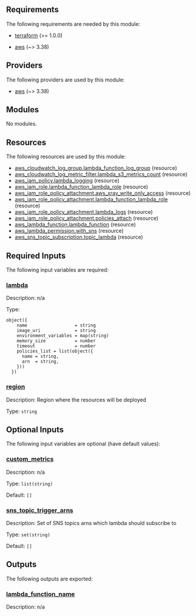 <!-- BEGIN_TF_DOCS -->
## Requirements

The following requirements are needed by this module:

- <a name="requirement_terraform"></a> [terraform](#requirement\_terraform) (>= 1.0.0)

- <a name="requirement_aws"></a> [aws](#requirement\_aws) (~> 3.38)

## Providers

The following providers are used by this module:

- <a name="provider_aws"></a> [aws](#provider\_aws) (~> 3.38)

## Modules

No modules.

## Resources

The following resources are used by this module:

- [aws_cloudwatch_log_group.lambda_function_log_group](https://registry.terraform.io/providers/hashicorp/aws/latest/docs/resources/cloudwatch_log_group) (resource)
- [aws_cloudwatch_log_metric_filter.lambda_s3_metrics_count](https://registry.terraform.io/providers/hashicorp/aws/latest/docs/resources/cloudwatch_log_metric_filter) (resource)
- [aws_iam_policy.lambda_logging](https://registry.terraform.io/providers/hashicorp/aws/latest/docs/resources/iam_policy) (resource)
- [aws_iam_role.lambda_function_lambda_role](https://registry.terraform.io/providers/hashicorp/aws/latest/docs/resources/iam_role) (resource)
- [aws_iam_role_policy_attachment.aws_xray_write_only_access](https://registry.terraform.io/providers/hashicorp/aws/latest/docs/resources/iam_role_policy_attachment) (resource)
- [aws_iam_role_policy_attachment.lambda_function_lambda_role](https://registry.terraform.io/providers/hashicorp/aws/latest/docs/resources/iam_role_policy_attachment) (resource)
- [aws_iam_role_policy_attachment.lambda_logs](https://registry.terraform.io/providers/hashicorp/aws/latest/docs/resources/iam_role_policy_attachment) (resource)
- [aws_iam_role_policy_attachment.policies_attach](https://registry.terraform.io/providers/hashicorp/aws/latest/docs/resources/iam_role_policy_attachment) (resource)
- [aws_lambda_function.lambda_function](https://registry.terraform.io/providers/hashicorp/aws/latest/docs/resources/lambda_function) (resource)
- [aws_lambda_permission.with_sns](https://registry.terraform.io/providers/hashicorp/aws/latest/docs/resources/lambda_permission) (resource)
- [aws_sns_topic_subscription.topic_lambda](https://registry.terraform.io/providers/hashicorp/aws/latest/docs/resources/sns_topic_subscription) (resource)

## Required Inputs

The following input variables are required:

### <a name="input_lambda"></a> [lambda](#input\_lambda)

Description: n/a

Type:

```hcl
object({
    name                  = string
    image_uri             = string
    environment_variables = map(string)
    memory_size           = number
    timeout               = number
    policies_list = list(object({
      name = string,
      arn  = string,
    }))
  })
```

### <a name="input_region"></a> [region](#input\_region)

Description: Region where the resources will be deployed

Type: `string`

## Optional Inputs

The following input variables are optional (have default values):

### <a name="input_custom_metrics"></a> [custom\_metrics](#input\_custom\_metrics)

Description: n/a

Type: `list(string)`

Default: `[]`

### <a name="input_sns_topic_trigger_arns"></a> [sns\_topic\_trigger\_arns](#input\_sns\_topic\_trigger\_arns)

Description: Set of SNS topics arns which lambda should subscribe to

Type: `set(string)`

Default: `[]`

## Outputs

The following outputs are exported:

### <a name="output_lambda_function_name"></a> [lambda\_function\_name](#output\_lambda\_function\_name)

Description: n/a
<!-- END_TF_DOCS -->